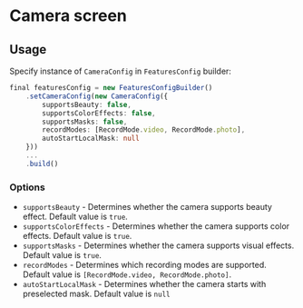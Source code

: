 # Camera screen

## Usage

Specify instance of ```CameraConfig``` in ```FeaturesConfig``` builder:

```typescript
final featuresConfig = new FeaturesConfigBuilder()
    .setCameraConfig(new CameraConfig({
        supportsBeauty: false,
        supportsColorEffects: false,
        supportsMasks: false,
        recordModes: [RecordMode.video, RecordMode.photo],
        autoStartLocalMask: null
    }))
    ...
    .build()
```

### Options

- ```supportsBeauty``` - Determines whether the camera supports beauty effect. Default value is ```true```.
- ```supportsColorEffects``` - Determines whether the camera supports color effects. Default value is ```true```.
- ```supportsMasks``` - Determines whether the camera supports visual effects. Default value is ```true```.
- ```recordModes``` - Determines which recording modes are supported. Default value is ```[RecordMode.video, RecordMode.photo]```.
- ```autoStartLocalMask``` - Determines whether the camera starts with preselected mask. Default value is ```null```
